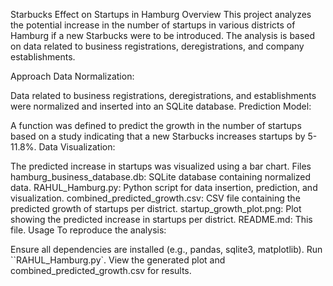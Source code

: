 Starbucks Effect on Startups in Hamburg
Overview
This project analyzes the potential increase in the number of startups in various districts of Hamburg if a new Starbucks were to be introduced. The analysis is based on data related to business registrations, deregistrations, and company establishments.

Approach
Data Normalization:

Data related to business registrations, deregistrations, and establishments were normalized and inserted into an SQLite database.
Prediction Model:

A function was defined to predict the growth in the number of startups based on a study indicating that a new Starbucks increases startups by 5-11.8%.
Data Visualization:

The predicted increase in startups was visualized using a bar chart.
Files
hamburg_business_database.db: SQLite database containing normalized data.
RAHUL_Hamburg.py: Python script for data insertion, prediction, and visualization.
combined_predicted_growth.csv: CSV file containing the predicted growth of startups per district.
startup_growth_plot.png: Plot showing the predicted increase in startups per district.
README.md: This file.
Usage
To reproduce the analysis:

Ensure all dependencies are installed (e.g., pandas, sqlite3, matplotlib).
Run ``RAHUL_Hamburg.py`.
View the generated plot and combined_predicted_growth.csv for results.
